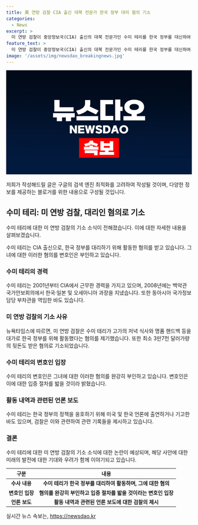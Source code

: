 ```yaml
---
title: 美 연방 검찰 CIA 출신 대북 전문가 한국 정부 대리 혐의 기소
categories:
  - News
excerpt: >
  미 연방 검찰이 중앙정보국(CIA) 출신의 대북 전문가인 수미 테리를 한국 정부를 대신하여 활동한 혐의로 기소했습니다. 미국외교협회에서 선임연구원으로 일한 그녀는 한국 정부를 위해 저녁 식사와 명품 핸드백을 받았으며, 최소 3만7천 달러의 뒷돈을 받은 혐의로 기소되었습니다. 수미 테리는 CIA에서 근무한 경력이 있으며 한국 정부의 정책을 옹호하기 위해 미국 언론에 출연하거나 기고한 것으로 알려졌습니다.
feature_text: >
  미 연방 검찰이 중앙정보국(CIA) 출신의 대북 전문가인 수미 테리를 한국 정부를 대신하여 활동한 혐의로 기소했습니다. 미국외교협회에서 선임연구원으로 일한 그녀는 한국 정부를 위해 저녁 식사와 명품 핸드백을 받았으며, 최소 3만7천 달러의 뒷돈을 받은 혐의로 기소되었습니다. 수미 테리는 CIA에서 근무한 경력이 있으며 한국 정부의 정책을 옹호하기 위해 미국 언론에 출연하거나 기고한 것으로 알려졌습니다.
image: '/assets/img/newsdao_breakingnews.jpg'
---
```


<p><img src="/assets/img/newsdao_breakingnews.jpg" alt="cryptoinkorea 속보" /></p>

<p>저희가 작성해드릴 글은 구글의 검색 엔진 최적화를 고려하여 작성될 것이며, 다양한 정보를 제공하는 블로거를 위한 내용으로 구성될 것입니다. </p>

<h2 data-ke-size="size26">수미 테리: 미 연방 검찰, 대리인 혐의로 기소</h2>

<p>수미 테리에 대한 미 연방 검찰의 기소 소식이 전해졌습니다. 이에 대한 자세한 내용을 살펴보겠습니다.</p>

<p data-ke-size="size16">수미 테리는 CIA 출신으로, 한국 정부를 대리하기 위해 활동한 혐의를 받고 있습니다. 그녀에 대한 이러한 혐의를 변호인은 부인하고 있습니다.</p>

<h3>수미 테리의 경력</h3>

<p data-ke-size="size16">수미 테리는 2001년부터 CIA에서 근무한 경력을 가지고 있으며, 2008년에는 백악관 국가안보회의에서 한국·일본 및 오세아니아 과장을 지냈습니다. 또한 동아시아 국가정보 담당 부차관을 역임한 바도 있습니다.</p>

<h3>미 연방 검찰의 기소 사유</h3>

<p data-ke-size="size16">뉴욕타임스에 따르면, 미 연방 검찰은 수미 테리가 고가의 저녁 식사와 명품 핸드백 등을 대가로 한국 정부를 위해 활동했다는 혐의를 제기했습니다. 또한 최소 3만7천 달러가량의 뒷돈도 받은 혐의로 기소되었습니다.</p>

<h3>수미 테리의 변호인 입장</h3>

<p data-ke-size="size16">수미 테리의 변호인은 그녀에 대한 이러한 혐의를 완강히 부인하고 있습니다. 변호인은 이에 대한 입증 절차를 밟을 것이라 밝혔습니다.</p>

<h3>활동 내역과 관련된 언론 보도</h3>

<p data-ke-size="size16">수미 테리는 한국 정부의 정책을 옹호하기 위해 미국 및 한국 언론에 출연하거나 기고한 바도 있으며, 검찰은 이와 관련하여 관련 기록들을 제시하고 있습니다.</p>

<h3>결론</h3>

<p data-ke-size="size16">수미 테리에 대한 미 연방 검찰의 기소 소식에 대한 논란이 예상되며, 해당 사안에 대한 미래의 발전에 대한 기대와 우려가 함께 이야기되고 있습니다.</p>

<table>
    <thead>
        <tr>
            <th style="text-align: center;">구분</th>
            <th style="text-align: center;">내용</th>
        </tr>
    </thead>
    <tbody>
        <tr>
            <td style="text-align: center;"><b>수사 내용</b></td>
            <td style="text-align: center;"><b>수미 테리가 한국 정부를 대리하여 활동하며, 그에 대한 혐의</b></td>
        </tr>
        <tr>
            <td style="text-align: center;"><b>변호인 입장</b></td>
            <td style="text-align: center;"><b>혐의를 완강히 부인하고 입증 절차를 밟을 것이라는 변호인 입장</b></td>
        </tr>
        <tr>
            <td style="text-align: center;"><b>언론 보도</b></td>
            <td style="text-align: center;"><b>활동 내역과 관련된 언론 보도에 대한 검찰의 제시</b></td>
        </tr>
    </tbody>
</table>
실시간 뉴스 속보는, <a href="https://newsdao.kr" rel="dofollow">https://newsdao.kr</a>


